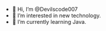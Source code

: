 - 👋 Hi, I’m @Devilscode007
- 💜 I’m interested in new technology.
- 🌱 I’m currently learning Java.

<!---
Devilscode007/Devilscode007 is a ✨ special ✨ repository because its `README.md` (this file) appears on your GitHub profile.
You can click the Preview link to take a look at your changes.


- //💞️ I’m looking to collaborate on ...
- //📫 How to reach me ...


, javascript,css,react, nodejs, mongo DB.
- 💻 Developer.
--->
